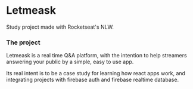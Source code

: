 # Letmeask

Study project made with Rocketseat's NLW. 

### The project

Letmeask is a real time Q&A platform, with the intention to help streamers answering your public by a simple, easy to use app.

Its real intent is to be a case study for learning how react apps work, and integrating projects with firebase auth and firebase realtime database. 

